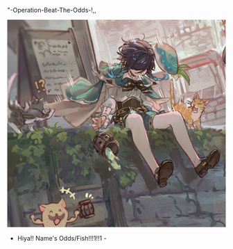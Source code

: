  "-Operation-Beat-The-Odds-!,,

![image_alt](https://github.com/SunOdds/-Operation-Beat-The-Odds-/blob/756eb008db609177a09c6bbb6ee21eb8c4744f3b/csyday829.jpg)

- Hiya!! Name's Odds/Fish!!!1!!1 -
